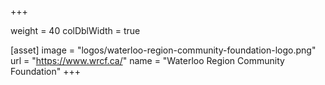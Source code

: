 +++

weight = 40
colDblWidth = true


[asset]
  image = "logos/waterloo-region-community-foundation-logo.png"
  url = "https://www.wrcf.ca/"
  name = "Waterloo Region Community Foundation"
+++


